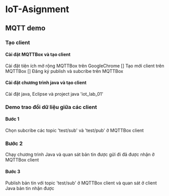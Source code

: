 # IoT-Asignment
## MQTT demo

### Tạo client
#### Cài đặt MQTTBox và tạo client
Cài đặt tiện ích mở rộng MQTTBox trên GoogleChrome
[]
Tạo mới client trên MQTTBox
[]
Đăng ký publish và subcribe trên MQTTBox
#### Cài đặt chương trình java và tạo client
Cài đặt java, Eclipse và project java 'iot_lab_01'

### Demo trao đổi dữ liệu giữa các client
#### Bước 1
Chọn subcribe các topic 'test/sub' và 'test/pub' ở MQTTBox client

### Bước 2
Chạy chương trình Java và quan sát bản tin được gửi đi đã được nhận ở MQTTBox client

#### Bước 3
Publish bản tin với topic 'test/sub' ở MQTTBox client và quan sát ở client Java bản tin nhận được